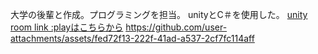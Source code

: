 大学の後輩と作成。プログラミングを担当。
unityとC＃を使用した。
[unity room link :playはこちらから](https://unityroom.com/games/3d_matigaisagasi_witchroom)
https://github.com/user-attachments/assets/fed72f13-222f-41ad-a537-2cf7fc114aff

